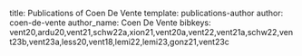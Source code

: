 title: Publications of Coen De Vente
template: publications-author
author: coen-de-vente
author_name: Coen De Vente
bibkeys: vent20,ardu20,vent21,schw22a,xion21,vent20a,vent22,vent21a,schw22,vent23b,vent23a,less20,vent18,lemi22,lemi23,gonz21,vent23c